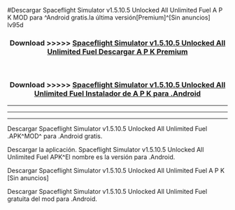 #Descargar Spaceflight Simulator v1.5.10.5 Unlocked All Unlimited Fuel  A P K MOD para ^Android gratis.la última versión[Premium]^[Sin anuncios] lv95d



<div align="center">
<h3>Download >>>>> <a href="https://es-web.web.app/?es= Spaceflight Simulator v1.5.10.5 Unlocked All Unlimited Fuel ">Spaceflight Simulator v1.5.10.5 Unlocked All Unlimited Fuel  Descargar A P K Premium</a></h3><br>

<h3>Download >>>>> <a href="https://es-web.web.app/?es= Spaceflight Simulator v1.5.10.5 Unlocked All Unlimited Fuel ">Spaceflight Simulator v1.5.10.5 Unlocked All Unlimited Fuel  Instalador de A P K para .Android</a></h3>
</div>


----------------------------------------------------------

----------------------------------------------------------

----------------------------------------------------------

Descargar Spaceflight Simulator v1.5.10.5 Unlocked All Unlimited Fuel  .APK^MOD^ para .Android gratis.

Descargar la aplicación. Spaceflight Simulator v1.5.10.5 Unlocked All Unlimited Fuel  APK^El nombre es la versión para .Android.

Descargar Spaceflight Simulator v1.5.10.5 Unlocked All Unlimited Fuel  A P K [Sin anuncios]

Descargar Spaceflight Simulator v1.5.10.5 Unlocked All Unlimited Fuel  gratuita del mod para .Android.